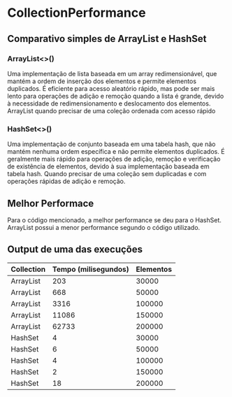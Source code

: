 # CollectionPerformance

## Comparativo simples de ArrayList e HashSet

### ArrayList<>()

Uma implementação de lista baseada em um array redimensionável, que mantém a ordem de inserção dos elementos e permite elementos duplicados. É eficiente para acesso aleatório rápido, mas pode ser mais lento para operações de adição e remoção quando a lista é grande, devido à necessidade de redimensionamento e deslocamento dos elementos.
ArrayList quando precisar de uma coleção ordenada com acesso rápido

### HashSet<>()

Uma implementação de conjunto baseada em uma tabela hash, que não mantém nenhuma ordem específica e não permite elementos duplicados. É geralmente mais rápido para operações de adição, remoção e verificação de existência de elementos, devido à sua implementação baseada em tabela hash. 
Quando precisar de uma coleção sem duplicadas e com operações rápidas de adição e remoção.

## Melhor Performace

Para o código mencionado, a melhor performance se deu para o HashSet.
ArrayList possui a menor performance segundo o código utilizado.

## Output de uma das execuções

| Collection  | Tempo (milisegundos) | Elementos |
|-------------|----------------------|-----------|
| ArrayList   | 203                  | 30000     |
| ArrayList   | 668                  | 50000     |
| ArrayList   | 3316                 | 100000    |
| ArrayList   | 11086                | 150000    |
| ArrayList   | 62733                | 200000    |
| HashSet     | 4                    | 30000     |
| HashSet     | 6                    | 50000     |
| HashSet     | 4                    | 100000    |
| HashSet     | 2                    | 150000    |
| HashSet     | 18                   | 200000    |
